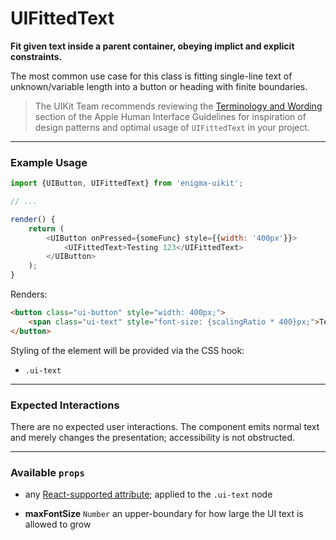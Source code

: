 # UIFittedText
__Fit given text inside a parent container, obeying implict and explicit constraints.__

The most common use case for this class is fitting single-line text of unknown/variable length into a button or heading with finite boundaries.

> The UIKit Team recommends reviewing the [Terminology and Wording](https://developer.apple.com/library/mac/documentation/UserExperience/Conceptual/OSXHIGuidelines/TerminologyWording.html#//apple_ref/doc/uid/20000957-CH15-SW1) section of the Apple Human Interface Guidelines for inspiration of design patterns and optimal usage of `UIFittedText` in your project.

---

### Example Usage

```js
import {UIButton, UIFittedText} from 'enigma-uikit';

// ...

render() {
    return (
        <UIButton onPressed={someFunc} style={{width: '400px'}}>
            <UIFittedText>Testing 123</UIFittedText>
        </UIButton>
    );
}
```

Renders:

```html
<button class="ui-button" style="width: 400px;">
    <span class="ui-text" style="font-size: {scalingRatio * 400}px;">Testing 123</span>
</button>
```

Styling of the element will be provided via the CSS hook:

- `.ui-text`

---

### Expected Interactions

There are no expected user interactions. The component emits normal text and merely changes the presentation; accessibility is not obstructed.

---

### Available `props`

- any [React-supported attribute](https://facebook.github.io/react/docs/tags-and-attributes.html#html-attributes); applied to the `.ui-text` node

- __maxFontSize__ `Number`
  an upper-boundary for how large the UI text is allowed to grow
